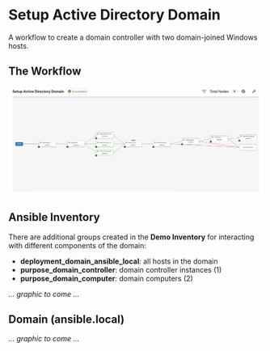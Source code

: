 # Setup Active Directory Domain

A workflow to create a domain controller with two domain-joined Windows hosts.

## The Workflow

![Workflow Visualization](../.github/images/setup_domain_workflow.png)

## Ansible Inventory

There are additional groups created in the **Demo Inventory** for interacting with different components of the domain:

- **deployment_domain_ansible_local**: all hosts in the domain
- **purpose_domain_controller**: domain controller instances (1)
- **purpose_domain_computer**: domain computers (2)

_... graphic to come ..._

## Domain (ansible.local)

_... graphic to come ..._